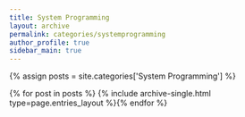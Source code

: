 ```yaml
---
title: System Programming
layout: archive
permalink: categories/systemprogramming
author_profile: true
sidebar_main: true
---
```




{% assign posts = site.categories['System Programming'] %}

{% for post in posts %} {% include archive-single.html type=page.entries_layout %}{% endfor %}
